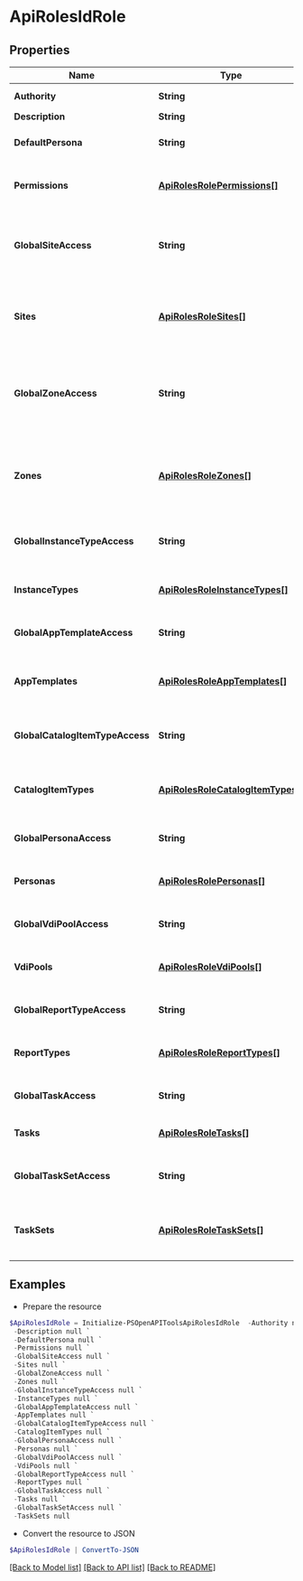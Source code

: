 # ApiRolesIdRole
## Properties

Name | Type | Description | Notes
------------ | ------------- | ------------- | -------------
**Authority** | **String** | Authority (Name) | [optional] 
**Description** | **String** | Description | [optional] 
**DefaultPersona** | **String** | Set the default persona by code. | [optional] 
**Permissions** | [**ApiRolesRolePermissions[]**](ApiRolesRolePermissions.md) | Set the access level for the specified permissions. | [optional] 
**GlobalSiteAccess** | **String** | Set the default access level for for groups (sites). Only applies to user roles. | [optional] 
**Sites** | [**ApiRolesRoleSites[]**](ApiRolesRoleSites.md) | Set the access level for the specified groups (sites). Only applies to user roles. | [optional] 
**GlobalZoneAccess** | **String** | Set the default access level for for clouds (zones). Only applies to base account (tenant) roles. | [optional] 
**Zones** | [**ApiRolesRoleZones[]**](ApiRolesRoleZones.md) | Set the access level for the specified clouds (zones). Only applies to base account (tenant) roles. | [optional] 
**GlobalInstanceTypeAccess** | **String** | Set the default access level for for instance types | [optional] 
**InstanceTypes** | [**ApiRolesRoleInstanceTypes[]**](ApiRolesRoleInstanceTypes.md) | Set the access level for the specified instance types | [optional] 
**GlobalAppTemplateAccess** | **String** | Set the default access level for blueprints | [optional] 
**AppTemplates** | [**ApiRolesRoleAppTemplates[]**](ApiRolesRoleAppTemplates.md) | Set the access level for the specified blueprints (appTemplates) | [optional] 
**GlobalCatalogItemTypeAccess** | **String** | Set the default access level for catalog item types | [optional] 
**CatalogItemTypes** | [**ApiRolesRoleCatalogItemTypes[]**](ApiRolesRoleCatalogItemTypes.md) | Set the access level for the specified catalog item types | [optional] 
**GlobalPersonaAccess** | **String** | Set the default access level for personas | [optional] 
**Personas** | [**ApiRolesRolePersonas[]**](ApiRolesRolePersonas.md) | Set the access level for the specified personas | [optional] 
**GlobalVdiPoolAccess** | **String** | Set the default access level for VDI pools | [optional] 
**VdiPools** | [**ApiRolesRoleVdiPools[]**](ApiRolesRoleVdiPools.md) | Set the access level for the specified VDI pools | [optional] 
**GlobalReportTypeAccess** | **String** | Set the default access level for report types | [optional] 
**ReportTypes** | [**ApiRolesRoleReportTypes[]**](ApiRolesRoleReportTypes.md) | Set the access level for the specified report types | [optional] 
**GlobalTaskAccess** | **String** | Set the default access level for tasks | [optional] 
**Tasks** | [**ApiRolesRoleTasks[]**](ApiRolesRoleTasks.md) | Set the access level for the specified tasks | [optional] 
**GlobalTaskSetAccess** | **String** | Set the default access level for workflows (taskSets) | [optional] 
**TaskSets** | [**ApiRolesRoleTaskSets[]**](ApiRolesRoleTaskSets.md) | Set the access level for the specified workflows (taskSets) | [optional] 

## Examples

- Prepare the resource
```powershell
$ApiRolesIdRole = Initialize-PSOpenAPIToolsApiRolesIdRole  -Authority null `
 -Description null `
 -DefaultPersona null `
 -Permissions null `
 -GlobalSiteAccess null `
 -Sites null `
 -GlobalZoneAccess null `
 -Zones null `
 -GlobalInstanceTypeAccess null `
 -InstanceTypes null `
 -GlobalAppTemplateAccess null `
 -AppTemplates null `
 -GlobalCatalogItemTypeAccess null `
 -CatalogItemTypes null `
 -GlobalPersonaAccess null `
 -Personas null `
 -GlobalVdiPoolAccess null `
 -VdiPools null `
 -GlobalReportTypeAccess null `
 -ReportTypes null `
 -GlobalTaskAccess null `
 -Tasks null `
 -GlobalTaskSetAccess null `
 -TaskSets null
```

- Convert the resource to JSON
```powershell
$ApiRolesIdRole | ConvertTo-JSON
```

[[Back to Model list]](../README.md#documentation-for-models) [[Back to API list]](../README.md#documentation-for-api-endpoints) [[Back to README]](../README.md)

